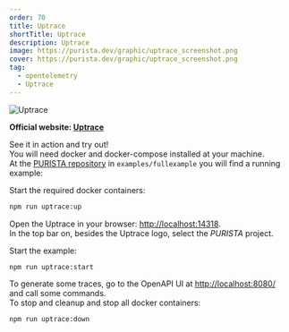 ```yaml
---
order: 70
title: Uptrace
shortTitle: Uptrace
description: Uptrace
image: https://purista.dev/graphic/uptrace_screenshot.png
cover: https://purista.dev/graphic/uptrace_screenshot.png
tag:
  - opentelemetry
  - Uptrace
---
```



![Uptrace](/graphic/uptrace_screenshot.png)

__Official website: [Uptrace](https://uptrace.io)__

See it in action and try out!  
You will need docker and docker-compose installed at your machine.  
At the [PURISTA repository](https://github.com/sebastianwessel/purista) in `examples/fullexample` you will find a running example:

Start the required docker containers:

```bash
npm run uptrace:up
```

Open the Uptrace in your browser: [http://localhost:14318](http://localhost:14318).  
In the top bar on, besides the Uptrace logo, select the _PURISTA_ project.

Start the example:

```bash
npm run uptrace:start
```

To generate some traces, go to the OpenAPI UI at [http://localhost:8080/](http://localhost:8080/) and call some commands.  
To stop and cleanup and stop all docker containers:

```bash
npm run uptrace:down
```
